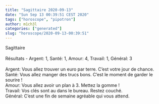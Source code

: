 ```yaml
---
title: "Sagittaire 2020-09-13"
date: "Sun Sep 13 00:39:51 CEST 2020"
tags: ["horoscope", "pipotron"]
author: m1ch3l
categories: ["generated"]
slug: "horoscope/2020-09-13-00:39:51"
---
```


Sagittaire<br>
<br>
Résultats - Argent: 1, Santé: 1, Amour: 4, Travail: 1, Général: 3<br>
<br>
Argent:  Vous allez trouver un euro par terre. C’est votre jour de chance.<br>
Santé:   Vous allez manger des trucs bons. C’est le moment de garder le sourire !<br>
Amour:   Vous allez avoir un plan à 3. Mettez la gomme !<br>
Travail: Vos clés sont au dans le bureau. Restez couché.<br>
Général: C’est une fin de semaine agréable qui vous attend.<br>
